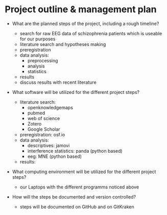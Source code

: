 # Project outline & management plan

* What are the planned steps of the project, including a rough timeline?
  * search for raw EEG data of schizophrenia patients which is useable for our purposes
  * literature search and hypotheses making
  * preregistration
  * data analysis:
    * preprocessing
    * analysis
    * statistics 
  * results
  * discuss results with recent literature

* What software will be utilized for the different project steps?
  * literature search: 
    * openknowledgemaps
    * pubmed
    * web of science
    * Zotero
    * Google Scholar
  * preregistration: osf.io
  * data analysis: 
    * descriptives: jamovi
    * interference statistics: panda (python based)
    * eeg: MNE (python based)
  * results:

* What computing environment will be utilized for the different project steps?
  * our Laptops with the different programms noticed above 

* How will the steps be documented and version controlled?
  * steps will be documented on GitHub and on GitKraken
  
